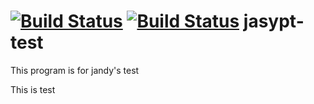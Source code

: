 [![Build Status](https://travis-ci.org/jcooky/jasypt-test.svg?branch=master)](https://travis-ci.org/jcooky/jasypt-test)
[![Build Status](http://jandy.io/repos/jcooky/jasypt-test/master.svg)](http://jandy.io/repos/jcooky/jasypt-test)
jasypt-test
===
This program is for jandy's test

This is test
